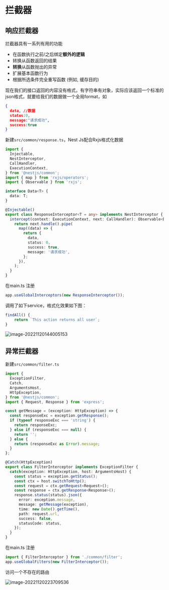 # 拦截器

## 响应拦截器

拦截器具有一系列有用的功能

- 在函数执行之前/之后绑定**额外的逻辑**
- 转换从函数返回的结果
- **转换**从函数抛出的异常
- 扩展基本函数行为
- 根据所选条件完全重写函数 (例如, 缓存目的)

现在我们的接口返回的内容没有格式，有字符串有对象，实际应该返回一个标准的json格式，就要给我们的数据做一个全局format，如

```json
{
  data, //数据
  status:0,
  message:"请求成功",
  success:true
}
```

新建`src/common/response.ts`，Nest Js配合Rxjs格式化数据

```ts title="response.ts"
import {
  Injectable,
  NestInterceptor,
  CallHandler,
  ExecutionContext,
} from '@nestjs/common';
import { map } from 'rxjs/operators';
import { Observable } from 'rxjs';

interface Data<T> {
  data: T;
}

@Injectable()
export class ResponseInterceptor<T = any> implements NestInterceptor {
  intercept(context: ExecutionContext, next: CallHandler): Observable<Data<T>> {
    return next.handle().pipe(
      map((data) => {
        return {
          data,
          status: 0,
          success: true,
          message: '请求成功',
        };
      }),
    );
  }
}
```

在main.ts 注册

```ts title="main.ts"
app.useGlobalInterceptors(new ResponseInterceptor());
```

调用了如下service，格式化效果如下图：

```ts
findAll() {
    return `This action returns all user`;
}
```

![image-20221120144005153](https://blog-guiyexing.oss-cn-qingdao.aliyuncs.com/blogImg/202211201440188.png!blog.guiyexing)

## 异常拦截器

新建`src/common/filter.ts`

```ts title="filter.ts"
import {
  ExceptionFilter,
  Catch,
  ArgumentsHost,
  HttpException,
} from '@nestjs/common';
import { Request, Response } from 'express';

const getMessage = (exception: HttpException) => {
  const responseExc = exception.getResponse();
  if (typeof responseExc === 'string') {
    return responseExc;
  } else if (responseExc === null) {
    return '';
  } else {
    return (responseExc as Error).message;
  }
};

@Catch(HttpException)
export class FilterInterceptor implements ExceptionFilter {
  catch(exception: HttpException, host: ArgumentsHost) {
    const status = exception.getStatus();
    const ctx = host.switchToHttp();
    const request = ctx.getRequest<Request>();
    const response = ctx.getResponse<Response>();
    response.status(status).json({
      error: exception.message,
      message: getMessage(exception),
      time: new Date().getTime(),
      path: request.url,
      success: false,
      statusCode: status,
    });
  }
}
```

在main.ts 注册

```ts title="main.ts"
import { FilterInterceptor } from './common/filter';
app.useGlobalFilters(new FilterInterceptor());
```

访问一个不存在的路由

![image-20221120223709536](https://blog-guiyexing.oss-cn-qingdao.aliyuncs.com/blogImg/202211202237593.png!blog.guiyexing)

